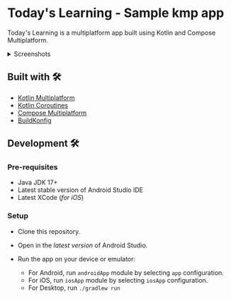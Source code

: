# Today's Learning - Sample kmp app  

Today's Learning is a multiplatform app built using Kotlin and Compose Multiplatform. 

<details>
  <summary>Screenshots</summary>

#### Mobile App (Android)

  <img src="media/android_1.png" height="300"/> <img src="media/android_2.png" height="300"/><img src="media/android_3.png" height="300"/> <img src="media/android_4.png" height="300"/>

#### Mobile App (iOS)

  <img src="media/ios_1.png" height="300"/> <img src="media/ios_2.png" height="300"/><img src="media/ios_3.png" height="300"/> <img src="media/ios_4.png" height="300"/>


#### Desktop App

  <img src="media/desktop1.png" height="300"/> <img src="media/desktop2.png" height="300"/> 

</details>

## Built with 🛠️

- [Kotlin Multiplatform](https://kotlinlang.org/lp/multiplatform/)
- [Kotlin Coroutines](https://github.com/Kotlin/kotlinx.coroutines)
- [Compose Multiplatform](https://www.jetbrains.com/lp/compose-multiplatform/)
- [BuildKonfig](https://github.com/yshrsmz/BuildKonfig)

## Development 🛠️

### Pre-requisites

- Java JDK 17+
- Latest stable version of Android Studio IDE
- Latest XCode (_for iOS_)

### Setup

- Clone this repository.
- Open in the _latest version_ of Android Studio.

- Run the app on your device or emulator:
    - For Android, run `androidApp` module by selecting `app` configuration.
    - For iOS, run `iosApp` module by selecting `iosApp` configuration.
    - For Desktop, run `./gradlew run`
